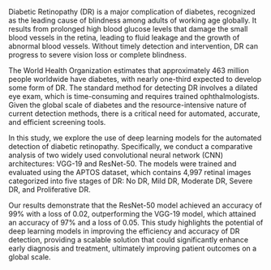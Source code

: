 Diabetic Retinopathy (DR) is a major complication of diabetes, recognized as the leading cause of blindness among adults of working age globally. It results from prolonged high blood glucose levels that damage the small blood vessels in the retina, leading to fluid leakage and the growth of abnormal blood vessels. Without timely detection and intervention, DR can progress to severe vision loss or complete blindness.

The World Health Organization estimates that approximately 463 million people worldwide have diabetes, with nearly one-third expected to develop some form of DR. The standard method for detecting DR involves a dilated eye exam, which is time-consuming and requires trained ophthalmologists. Given the global scale of diabetes and the resource-intensive nature of current detection methods, there is a critical need for automated, accurate, and efficient screening tools.

In this study, we explore the use of deep learning models for the automated detection of diabetic retinopathy. Specifically, we conduct a comparative analysis of two widely used convolutional neural network (CNN) architectures: VGG-19 and ResNet-50. The models were trained and evaluated using the APTOS dataset, which contains 4,997 retinal images categorized into five stages of DR: No DR, Mild DR, Moderate DR, Severe DR, and Proliferative DR.

Our results demonstrate that the ResNet-50 model achieved an accuracy of 99% with a loss of 0.02, outperforming the VGG-19 model, which attained an accuracy of 97% and a loss of 0.05. This study highlights the potential of deep learning models in improving the efficiency and accuracy of DR detection, providing a scalable solution that could significantly enhance early diagnosis and treatment, ultimately improving patient outcomes on a global scale.

